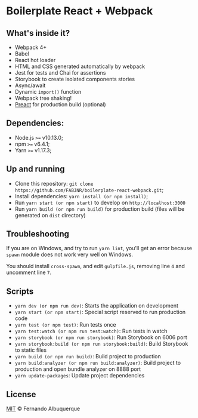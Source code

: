 # Boilerplate React + Webpack

## What's inside it?

* Webpack 4+
* Babel
* React hot loader
* HTML and CSS generated automatically by webpack
* Jest for tests and Chai for assertions
* Storybook to create isolated components stories
* Async/await
* Dynamic `import()` function
* Webpack tree shaking!
* [Preact](https://preactjs.com/) for production build (optional)

## Dependencies:

- Node.js `>=` v10.13.0;
- npm `>=` v6.4.1;
- Yarn `>=` v1.17.3;

## Up and running

- Clone this repository: `git clone https://github.com/FABJNR/boilerplate-react-webpack.git`;
- Install dependencies: `yarn install (or npm install)`;
- Run `yarn start (or npm start)` to develop on `http://localhost:3000`
- Run `yarn build (or npm run build)` for production build (files will be generated on `dist` directory)

## Troubleshooting

If you are on Windows, and try to run `yarn lint`, you'll get an error
because `spawn` module does not work very well on Windows.

You should install `cross-spawn`, and edit `gulpfile.js`, removing line `4` and
uncomment line `7`.

## Scripts

- `yarn dev (or npm run dev)`: Starts the application on development 
- `yarn start (or npm start)`: Special script reserved to run production code
- `yarn test (or npm test)`: Run tests once
- `yarn test:watch (or npm run test:watch)`: Run tests in watch 
- `yarn storybook (or npm run storybook)`: Run Storybook on 6006 port
- `yarn storybook:build (or npm run storybook:build)`: Build Storybook to static files
- `yarn build (or npm run build)`: Build project to production
- `yarn build:analyzer (or npm run build:analyzer)`: Build project to production and open bundle analyzer on 8888 port
- `yarn update-packages`: Update project dependencies

## License

[MIT](https://github.com/FABJNR/boilerplate-react-webpack/blob/master/LICENSE) &copy; Fernando Albuquerque
